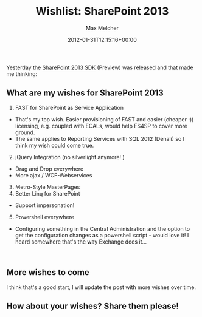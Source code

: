 ﻿---
title: 'Wishlist: SharePoint 2013'
author: Max Melcher
aliases:
   - "/post/2012-01-31-wishlist-sharepoint-2013/"
2012: "01"
type: post
date: 2012-01-31T12:15:16+00:00
url: /2012/01/wishlist-sharepoint-2013/
aktt_notify_twitter:
  - 'yes'
aktt_tweeted:
  - "1"
yourls_shorturl:
  - http://melcher.it/s/h
categories:
  - FAST for SharePoint
  - SharePoint 2013

---
Yesterday the <a title="SharePoint 15 Technical Preview Managed Object Model Software Development Kit" href="http://www.microsoft.com/download/en/confirmation.aspx?id=28768" target="_blank">SharePoint 2013 SDK</a> (Preview) was released and that made me thinking:

## What are my wishes for SharePoint 2013

  1. FAST for SharePoint as Service Application
  * That's my top wish. Easier provisioning of FAST and easier (cheaper :)) licensing, e.g. coupled with ECALs, would help FS4SP to cover more ground.
  * The same applies to Reporting Services with SQL 2012 (Denali) so I think my wish could come true.

  2. jQuery Integration (no silverlight anymore! )
  * Drag and Drop everywhere
  * More ajax / WCF-Webservices

  3. Metro-Style MasterPages
  4. Better Linq for SharePoint
  * Support impersonation!

  5. Powershell everywhere
  * Configuring something in the Central Administration and the option to get the configuration changes as a powershell script - would love it! I heard somewhere that's the way Exchange does it&#8230;

&nbsp;

## **More wishes to come**

I think that's a good start, I will update the post with more wishes over time.

## How about your wishes? Share them please!

&nbsp;
